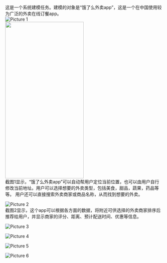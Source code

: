 
这是一个系统建模任务。建模的对象是“饿了么外卖app”，这是一个在中国使用较为广泛的外卖在线订餐app。  
![Picture 1](https://github.com/dramaticTickets/dramatic-tickets/blob/master/documents/Modeling_Training/Picture/Pic%201.jpg?raw=true)  
<img src="https://github.com/dramaticTickets/dramatic-tickets/blob/master/documents/Modeling_Training/Picture/Pic%201.jpg?raw=true" width = 250px height = 500px />  
截图1显示，“饿了么外卖app”可以自动帮用户定位当前位置，也可以由用户自行修改当前地址。用户可以选择想要的外卖类型，包括美食，甜品，蔬果，药品等等。
用户还可以直接搜索外卖商家或商品名称，从而找到想要的外卖。  

![Picture 2](https://github.com/dramaticTickets/dramatic-tickets/blob/master/documents/Modeling_Training/Picture/Pic%202.jpg?raw=true)  
截图2显示，这个app可以根据各方面的数据，将附近可供选择的外卖商家排序后推荐给用户，并显示商家的评分、距离、预计配送时间、优惠等信息。  


![Picture 3](https://github.com/dramaticTickets/dramatic-tickets/blob/master/documents/Modeling_Training/Picture/Pic%203.jpg?raw=true)  

![Picture 4](https://github.com/dramaticTickets/dramatic-tickets/blob/master/documents/Modeling_Training/Picture/Pic%204.jpg?raw=true)  

![Picture 5](https://github.com/dramaticTickets/dramatic-tickets/blob/master/documents/Modeling_Training/Picture/Pic%205.jpg?raw=true)  

![Picture 6](https://github.com/dramaticTickets/dramatic-tickets/blob/master/documents/Modeling_Training/Picture/Pic%206.jpg?raw=true)  
